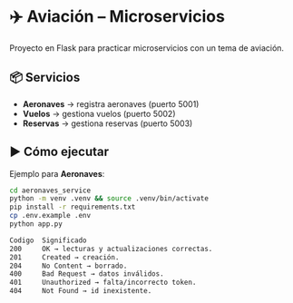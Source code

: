 # ✈️ Aviación – Microservicios

Proyecto en Flask para practicar microservicios con un tema de aviación.

## 📦 Servicios
- **Aeronaves** → registra aeronaves (puerto 5001)
- **Vuelos** → gestiona vuelos (puerto 5002)
- **Reservas** → gestiona reservas (puerto 5003)

## ▶️ Cómo ejecutar
Ejemplo para **Aeronaves**:
```bash
cd aeronaves_service
python -m venv .venv && source .venv/bin/activate
pip install -r requirements.txt
cp .env.example .env
python app.py

Codigo  Significado
200     OK → lecturas y actualizaciones correctas.
201     Created → creación.
204     No Content → borrado.
400     Bad Request → datos inválidos.
401     Unauthorized → falta/incorrecto token.
404     Not Found → id inexistente.